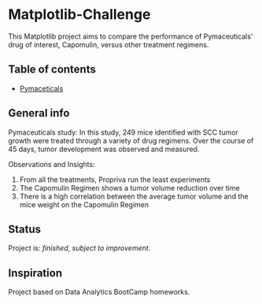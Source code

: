 # Matplotlib-Challenge
 

This Matplotlib project aims to compare the performance of Pymaceuticals' drug of interest, Capomulin, versus other treatment regimens.

## Table of contents
* [Pymaceticals](#Pymaceuticals)

## General info
Pymaceuticals study: In this study, 249 mice identified with SCC tumor growth were treated through a variety of drug regimens. Over the course of 45 days, tumor development was observed and measured. 

Observations and Insights: 
1. From all the treatments, Propriva run the least experiments
2. The Capomulin Regimen shows a tumor volume reduction over time
3. There is a high correlation between the average tumor volume and the mice weight on the Capomulin Regimen

## Status
Project is: _finished_, _subject to improvement_.

## Inspiration
Project based on Data Analytics BootCamp homeworks.